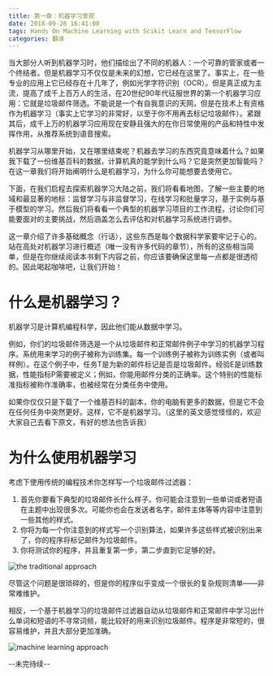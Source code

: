 ```yaml
---
title: 第一章：机器学习景观
date: 2018-09-26 16:41:00
tags: Hands On Machine Learning with Scikit Learn and TensorFlow
categories: 翻译
---
```

当大部分人听到机器学习时，他们描绘出了不同的机器人：一个可靠的管家或者一个终结者。但是机器学习不仅仅是未来的幻想，它已经在这里了。事实上，在一些专业的应用上它已经存在十几年了，例如光学字符识别（OCR）。但是真正成为主流，提高了成千上百万人的生活，在20世纪90年代征服世界的第一个机器学习应用：它就是垃圾邮件筛选。不能说是一个有自我意识的天网，但是在技术上有资格作为机器学习（事实上它学习的非常好，以至于你不用再去标记垃圾邮件）。紧跟其后，成千上万的机器学习应用现在安静且强大的在你日常使用的产品和特性中发挥作用，从推荐系统到语音搜索。

机器学习从哪里开始，又在哪里结束呢？机器去学习的东西究竟意味着什么？如果我下载了一份维基百科的数据，计算机真的能学到什么吗？它是突然更加智能吗？在这一章我们将开始阐明什么是机器学习，为什么你可能想要去使用它。

下面，在我们启程去探索机器学习大陆之前，我们将看看地图，了解一些主要的地域和最显著的地标：监督学习与非监督学习，在线学习和批量学习，基于实例与基于模型的学习。然后我们将看看一个典型的机器学习项目的工作流程，讨论你们可能要面对的主要挑战，然后涵盖怎么去评估和对机器学习系统进行调参。

这一章介绍了许多基础概念（行话），这些东西是每个数据科学家要牢记于心的。站在高处对机器学习进行概述（唯一没有许多代码的章节），所有的这些相当简单，但是在你继续阅读本书剩下内容之前，你应该要确保这里每一点都是很透彻的。因此喝起咖啡吧，让我们开始！

# 什么是机器学习？
机器学习是计算机编程科学，因此他们能从数据中学习。  

例如，你们的垃圾邮件筛选是一个从垃圾邮件和正常邮件例子中学习的机器学习程序。系统用来学习的例子被称为训练集。每一个训练例子被称为训练实例（或者叫样例）。在这个例子中，任务T是为新的邮件标记是否是垃圾邮件。经验E是训练数据，性能指标P需要被定义；例如，你能用邮件分类的正确率。这个特别的性能标准指标被称作准确率，也被经常在分类任务中使用。

如果你仅仅只是下载了一个维基百科的副本，你的电脑有更多的数据，但是它不会在任何任务中突然更好。这样，它不是机器学习。（这里的英文感觉怪怪的，欢迎大家自己去看下原文，有好的想法也告诉我）

# 为什么使用机器学习
考虑下使用传统的编程技术你怎样写一个垃圾邮件过滤器：  

1. 首先你要看下典型的垃圾邮件长什么样子。你可能会注意到一些单词或者短语在主题中出现很多次。可能你也会在发送者名字，邮件主体等等内容中注意到一些其他的样式。
2. 你将为每一个你注意到的样式写一个识别算法，如果许多这些样式被识别出来了，你的程序将标记邮件为垃圾邮件。
3. 你将测试你的程序，并且重复第一步，第二步直到它足够的好。

![the traditional approach](the_traditional_approach.png)

尽管这个问题是很琐碎的，但是你的程序似乎变成一个很长的复杂规则清单——非常难维护。

相反，一个基于机器学习的垃圾邮件过滤器自动从垃圾邮件和正常邮件中学习出什么单词和短语的不寻常词频，能比较好的用来识别垃圾邮件。程序是非常短的，很容易维护，并且大部分更加准确。

![machine learning approach](machine_learning_approach.png)



--未完待续--